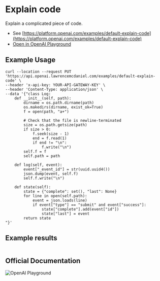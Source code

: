 # Explain code

Explain a complicated piece of code.

- See [https://platform.openai.com/examples/default-explain-code](https://platform.openai.com/examples/default-explain-code)
- [Open in OpenAI Playground](https://platform.openai.com/playground/p/default-explain-code)

## Example Usage

```console
curl --location --request PUT 'https://api.openai.lawrencemcdaniel.com/examples/default-explain-code' \
--header 'x-api-key: YOUR-API-GATEWAY-KEY' \
--header 'Content-Type: application/json' \
--data '{"class Log:
    def __init__(self, path):
        dirname = os.path.dirname(path)
        os.makedirs(dirname, exist_ok=True)
        f = open(path, "a+")

        # Check that the file is newline-terminated
        size = os.path.getsize(path)
        if size > 0:
            f.seek(size - 1)
            end = f.read(1)
            if end != "\n":
                f.write("\n")
        self.f = f
        self.path = path

    def log(self, event):
        event["_event_id"] = str(uuid.uuid4())
        json.dump(event, self.f)
        self.f.write("\n")

    def state(self):
        state = {"complete": set(), "last": None}
        for line in open(self.path):
            event = json.loads(line)
            if event["type"] == "submit" and event["success"]:
                state["complete"].add(event["id"])
                state["last"] = event
        return state
"}'
```

## Example results

```json

```

## Official Documentation

![OpenAI Playground](https://raw.githubusercontent.com/FullStackWithLawrence/aws-openai/main/doc/img/examples/example-06-explain-code.png "OpenAI Playground")

